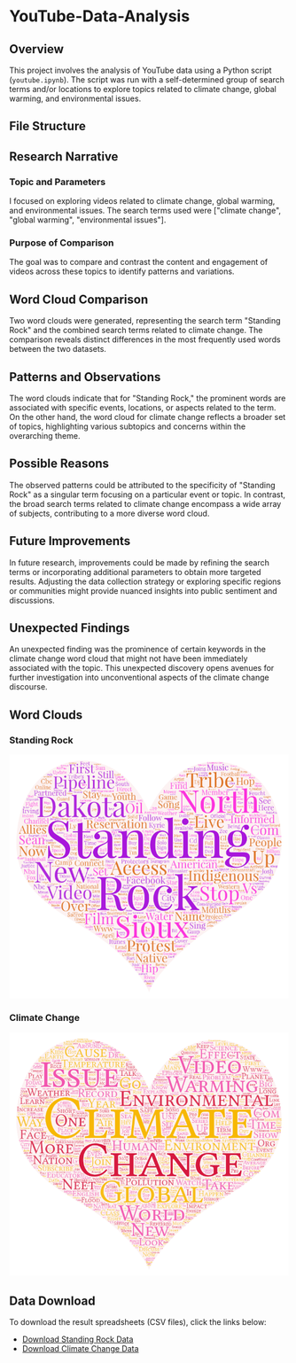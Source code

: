 # YouTube-Data-Analysis
## Overview

This project involves the analysis of YouTube data using a Python script (`youtube.ipynb`). The script was run with a self-determined group of search terms and/or locations to explore topics related to climate change, global warming, and environmental issues.

## File Structure


## Research Narrative

### Topic and Parameters
I focused on exploring videos related to climate change, global warming, and environmental issues. The search terms used were ["climate change", "global warming", "environmental issues"].

### Purpose of Comparison
The goal was to compare and contrast the content and engagement of videos across these topics to identify patterns and variations.

## Word Cloud Comparison

Two word clouds were generated, representing the search term "Standing Rock" and the combined search terms related to climate change. The comparison reveals distinct differences in the most frequently used words between the two datasets.

## Patterns and Observations

The word clouds indicate that for "Standing Rock," the prominent words are associated with specific events, locations, or aspects related to the term. On the other hand, the word cloud for climate change reflects a broader set of topics, highlighting various subtopics and concerns within the overarching theme.

## Possible Reasons

The observed patterns could be attributed to the specificity of "Standing Rock" as a singular term focusing on a particular event or topic. In contrast, the broad search terms related to climate change encompass a wide array of subjects, contributing to a more diverse word cloud.

## Future Improvements

In future research, improvements could be made by refining the search terms or incorporating additional parameters to obtain more targeted results. Adjusting the data collection strategy or exploring specific regions or communities might provide nuanced insights into public sentiment and discussions.

## Unexpected Findings

An unexpected finding was the prominence of certain keywords in the climate change word cloud that might not have been immediately associated with the topic. This unexpected discovery opens avenues for further investigation into unconventional aspects of the climate change discourse.


## Word Clouds

### Standing Rock
![Standing Rock Word Cloud](img/Standing-Rock.png)

### Climate Change
![Climate Change Word Cloud](img/Climate-Change.png)

## Data Download

To download the result spreadsheets (CSV files), click the links below:

- [Download Standing Rock Data](assets/search-result-Standing_Rock.csv)
- [Download Climate Change Data](assets/search-result-Climate_change.csv)
